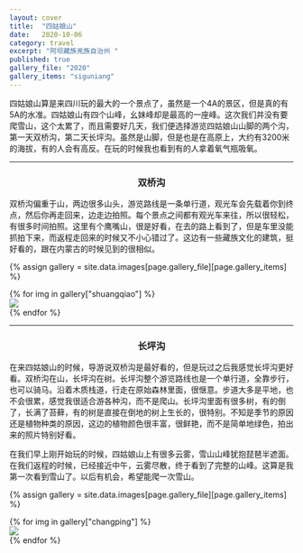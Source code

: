 ```yaml
---
layout: cover
title:  "四姑娘山"
date:   2020-10-06
category: travel
excerpt: "阿坝藏族羌族自治州 "
published: true
gallery_file: "2020"
gallery_items: "siguniang"
---
```


四姑娘山算是来四川玩的最大的一个景点了，虽然是一个4A的景区，但是真的有5A的水准。四姑娘山有四个山峰，幺妹峰却是最高的一座峰。这次我们并没有要爬雪山，这个太累了，而且需要好几天，我们便选择游览四姑娘山山脚的两个沟，第一天双桥沟，第二天长坪沟。虽然是山脚，但是也是在高原上，大约有3200米的海拔，有的人会有高反。在玩的时候我也看到有的人拿着氧气瓶吸氧。

---

### <center>双桥沟</center>

双桥沟偏重于山，两边很多山头，游览路线是一条单行道，观光车会先载着你到终点，然后你再走回来，边走边拍照。每个景点之间都有观光车来往，所以很轻松，有很多时间拍照。这里有个鹰嘴山，很是好看，在去的路上看到了，但是车里没能抓拍下来，而返程走回来的时候又不小心错过了。这边有一些藏族文化的建筑，挺好看的，跟在内蒙古的时候见到的很相似。

{% assign gallery  = site.data.images[page.gallery_file][page.gallery_items] %}
<div class="card-columns">
    {% for img in gallery["shuangqiao"] %}
    <div class="card">
        <img class="card-img-top" src="{{gallery['root']}}{{ img[0] }}" />
    </div>
    {% endfor %}
</div>

---

### <center>长坪沟</center>

在来四姑娘山的时候，导游说双桥沟是最好看的，但是玩过之后我感觉长坪沟更好看。双桥沟在山，长坪沟在树。长坪沟整个游览路线也是一个单行道，全靠步行，也可以骑马。沿着木质栈道，行走在原始森林里面，很惬意。步道大多是平地，也不会很累，感觉我很适合游各种沟，而不是爬山。长坪沟里面有很多树，有的倒了，长满了苔藓，有的树是直接在倒地的树上生长的，很特别。不知是季节的原因还是植物种类的原因，这边的植物颜色很丰富，很鲜艳，而不是简单地绿色，拍出来的照片特别好看。

在我们早上刚开始玩的时候，四姑娘山上有很多云雾，雪山山峰犹抱琵琶半遮面。在我们返程的时候，已经接近中午，云雾尽散，终于看到了完整的山峰。这算是我第一次看到雪山了。以后有机会，希望能爬一次雪山。

{% assign gallery  = site.data.images[page.gallery_file][page.gallery_items] %}
<div class="card-columns">
    {% for img in gallery["changping"] %}
    <div class="card">
        <img class="card-img-top" src="{{gallery['root']}}{{ img[0] }}" />
    </div>
    {% endfor %}
</div>
